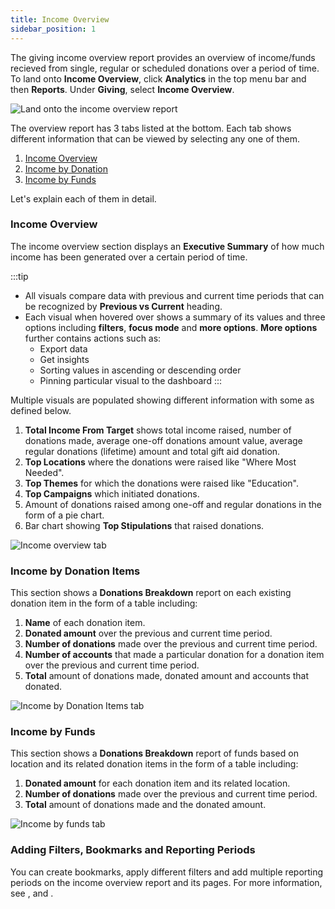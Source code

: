 ```yaml
---
title: Income Overview
sidebar_position: 1
---
```


The giving income overview report provides an overview of income/funds recieved from single, regular or scheduled donations over a period of time. To land onto **Income Overview**, click **Analytics** in the top menu bar and then **Reports**. Under **Giving**, select **Income Overview**.

![Land onto the income overview report](./land-onto-income-overview-report.gif)

The overview report has 3 tabs listed at the bottom. Each tab shows different information that can be viewed by selecting any one of them.

1. [Income Overview](#income-overview)
2. [Income by Donation](#income-by-donation-items) 
3. [Income by Funds](#income-by-funds)

Let's explain each of them in detail.

### Income Overview

The income overview section displays an **Executive Summary** of how much income has been generated over a certain period of time. 

:::tip
- All visuals compare data with previous and current time periods that can be recognized by **Previous vs Current** heading. 
- Each visual when hovered over shows a summary of its values and three options including **filters**, **focus mode** and **more options**. **More options** further contains actions such as:
    - Export data
    - Get insights
    - Sorting values in ascending or descending order
    - Pinning particular visual to the dashboard
:::

Multiple visuals are populated showing different information with some as defined below.

1. **Total Income From Target** shows total income raised, number of donations made, average one-off donations amount value, average regular donations (lifetime) amount and total gift aid donation.
2. **Top Locations** where the donations were raised like "Where Most Needed".
3. **Top Themes** for which the donations were raised like "Education". 
4. **Top Campaigns** which initiated donations.
5. Amount of donations raised among one-off and regular donations in the form of a pie chart.
6. Bar chart showing **Top Stipulations** that raised donations. 

![Income overview tab](./income-overview-tab.gif)

### Income by Donation Items 

This section shows a **Donations Breakdown** report on each existing donation item in the form of a table including:

1. **Name** of each donation item.
2. **Donated amount** over the previous and current time period.
3. **Number of donations** made over the previous and current time period.
4. **Number of accounts** that made a particular donation for a donation item over the previous and current time period.
5. **Total** amount of donations made, donated amount and accounts that donated.

![Income by Donation Items tab](./income-by-donation-items.gif)

### Income by Funds

This section shows a **Donations Breakdown** report of funds based on location and its related donation items in the form of a table including:

1. **Donated amount** for each donation item and its related location. 
2. **Number of donations** made over the previous and current time period.
3. **Total** amount of donations made and the donated amount.

![Income by funds tab](./income-by-funds.gif)

### Adding Filters, Bookmarks and Reporting Periods

You can create bookmarks, apply different filters and add multiple reporting periods on the income overview report and its pages. For more information, see <K2Link route="docs/engage/data/analytics/reports/adding-bookmarks/" text="Adding Bookmarks" isInternal/>, <K2Link route="docs/engage/data/analytics/reports/using-filters/" text="Using Filters" isInternal/> and <K2Link route="docs/engage/data/analytics/reports/manage-reporting-periods/" text="Manage Reporting Periods" isInternal/>.  





